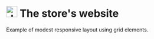 # <img src="drawing.jpg" alt="drawing" width="30"/> The store's website

Example of modest responsive layout using grid elements.
